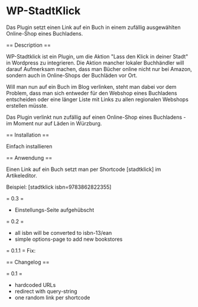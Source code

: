 WP-StadtKlick
=============

Das Plugin setzt einen Link auf ein Buch in einem zufällig ausgewählten Online-Shop eines Buchladens. 

== Description ==

WP-Stadtklick ist ein Plugin, um die Aktion "Lass den Klick in deiner Stadt" in Wordpress zu integrieren. Die Aktion mancher lokaler Buchhändler will darauf Aufmerksam machen, dass man Bücher online nicht nur bei Amazon, sondern auch in Online-Shops der Buchläden vor Ort.

Will man nun auf ein Buch im Blog verlinken, steht man dabei vor dem Problem, dass man sich entweder für den Webshop eines Buchladens entscheiden oder eine länger Liste mit Links zu allen regionalen Webshops erstellen müsste. 

Das Plugin verlinkt nun zufällig auf einen Online-Shop eines Buchladens - im Moment nur auf Läden in Würzburg.

== Installation ==

Einfach installieren

== Anwendung ==

Einen Link auf ein Buch setzt man per Shortcode [stadtklick] im Artikeleditor.

Beispiel:
[stadtklick isbn=9783862822355]


= 0.3 =
+ Einstellungs-Seite aufgehübscht

= 0.2 =

+ all isbn will be converted to isbn-13/ean
+ simple options-page to add new bookstores

= 0.1.1 =
Fix: 

== Changelog ==

= 0.1 =

* hardcoded URLs
* redirect with query-string
* one random link per shortcode